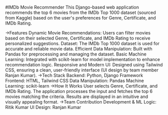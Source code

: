 #IMDb Movie Recommender
  This Django-based web application recommends the top 6 movies from the IMDb Top 1000 dataset (sourced from Kaggle) based on the user's preferences for Genre, Certificate, and IMDb Rating.

->Features
  Dynamic Movie Recommendations: Users can filter movies based on their selected Genre, Certificate, and IMDb Rating to receive personalized suggestions.
  Dataset: The IMDb Top 1000 dataset is used for accurate and reliable movie data.
  Efficient Data Manipulation: Built with Pandas for preprocessing and managing the dataset.
  Basic Machine Learning: Integrated with scikit-learn for model implementation to enhance recommendation logic.
  Responsive and Modern UI: Designed using Tailwind CSS, ensuring a clean, user-friendly interface (UI design by team member Ranjan Kumar).
->Tech Stack
  Backend: Python, Django Framework
  Frontend: HTML, Tailwind CSS
  Data Manipulation: Pandas
  Machine Learning: scikit-learn
->How It Works
  User selects Genre, Certificate, and IMDb Rating.
  The application processes the input and fetches the top 6 movies matching the criteria.
  Results are displayed in an intuitive and visually appealing format.
->Team Contribution
  Development & ML Logic: Ritik Kumar
  UI Design: Ranjan Kumar
